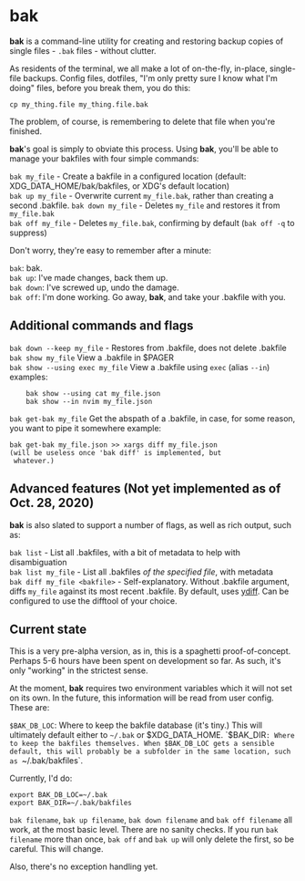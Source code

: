 # bak

**bak** is a command-line utility for creating and restoring backup copies of single files - `.bak` files - without clutter.

As residents of the terminal, we all make a lot of on-the-fly, in-place, single-file backups. Config files, dotfiles, "I'm only pretty sure I know what I'm doing" files, before you break them, you do this:

`cp my_thing.file my_thing.file.bak`

The problem, of course, is remembering to delete that file when you're finished.

**bak**'s goal is simply to obviate this process. Using **bak**, you'll be able to manage your bakfiles with four simple commands:

`bak my_file` - Create a bakfile in a configured location (default: XDG_DATA_HOME/bak/bakfiles, or XDG's default location)  
`bak up my_file` - Overwrite current `my_file.bak`, rather than creating a second .bakfile. 
`bak down my_file` - Deletes `my_file` and restores it from `my_file.bak`  
`bak off my_file` - Deletes `my_file.bak`, confirming by default (`bak off -q` to suppress)

Don't worry, they're easy to remember after a minute:

`bak`: bak.  
`bak up`: I've made changes, back them up.  
`bak down`: I've screwed up, undo the damage.  
`bak off`: I'm done working. Go away, **bak**, and take your .bakfile with you.

## Additional commands and flags
`bak down --keep my_file` - Restores from .bakfile, does not delete .bakfile  
`bak show my_file` View a .bakfile in $PAGER  
`bak show --using exec my_file` View a .bakfile using `exec`  (alias `--in`)
examples:

        bak show --using cat my_file.json
        bak show --in nvim my_file.json
`bak get-bak my_file` Get the abspath of a .bakfile, in case, for some reason, you want to pipe it somewhere
example:

    bak get-bak my_file.json >> xargs diff my_file.json
    (will be useless once 'bak diff' is implemented, but
     whatever.)

## Advanced features (Not yet implemented as of Oct. 28, 2020)
**bak** is also slated to support a number of flags, as well as rich output, such as:

`bak list` - List all .bakfiles, with a bit of metadata to help with disambiguation  
`bak list my_file` - List all .bakfiles *of the specified file*, with metadata  
`bak diff my_file <bakfile>` - Self-explanatory. Without .bakfile argument, diffs `my_file` against its most recent .bakfile. By default, uses [ydiff](https://github.com/ymattw/ydiff). Can be configured to use the difftool of your choice.

## Current state
This is a very pre-alpha version, as in, this is a spaghetti proof-of-concept. Perhaps 5-6 hours have been spent on development so far. As such, it's only "working" in the strictest sense.

At the moment, **bak** requires two environment variables which it will not set on its own. In the future, this information will be read from user config. These are:

`$BAK_DB_LOC`: Where to keep the bakfile database (it's tiny.) This will ultimately default either to `~/.bak` or $XDG_DATA_HOME.  
`$BAK_DIR`: Where to keep the bakfiles themselves. When $BAK_DB_LOC gets a sensible default, this will probably be a subfolder in the same location, such as `~/.bak/bakfiles`.

Currently, I'd do:

```
export BAK_DB_LOC=~/.bak
export BAK_DIR=~/.bak/bakfiles
```

`bak filename`, `bak up filename`, `bak down filename` and `bak off filename` all work, at the most basic level. There are no sanity checks. If you run `bak filename` more than once, `bak off` and `bak up` will only delete the first, so be careful. This will change.

Also, there's no exception handling yet.
